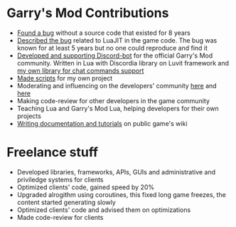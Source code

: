# Garry's Mod Contributions

- [Found a bug](https://github.com/GitSparTV/GitSparTV/blob/main/gmod-vgui-create-bug.md) without a source code that existed for 8 years
- [Described the bug](https://github.com/GitSparTV/GitSparTV/blob/main/gmod-continue-fix.md) related to LuaJIT in the game code. The bug was known for at least 5 years but no one could reproduce and find it
- [Developed and supporting Discord-bot](https://github.com/GitSparTV/GitSparTV/blob/main/lua-portfolio.md#discord-bot-libraries) for the official Garry's Mod community. Written in Lua with Discordia library on Luvit framework and [my own library for chat commands support](https://github.com/GitSparTV/discordia-slash)
- [Made scripts](https://github.com/GitSparTV/GmodLibraries) for my own project
- Moderating and influencing on the developers' community [here](https://github.com/Facepunch/garrysmod-issues/issues?q=is%3Aissue+commenter%3AGitSparTV) and [here](https://github.com/Facepunch/garrysmod-requests/issues?q=is%3Aissue+commenter%3AGitSparTV)
- Making code-review for other developers in the game community
- Teaching Lua and Garry's Mod Lua, helping developers for their own projects
- [Writing documentation and tutorials](https://wiki.facepunch.com/gmod/~userchanges:104786) on public game's wiki

# Freelance stuff
- Developed libraries, frameworks, APIs, GUIs and administrative and priviledge systems for clients
- Optimized clients' code, gained speed by 20%
- Upgraded alrogithm using coroutines, this fixed long game freezes, the content started generating slowly
- Optimized clients' code and advised them on optimizations
- Made code-review for clients
